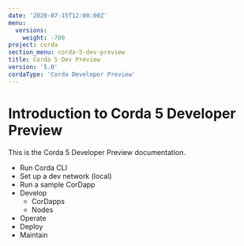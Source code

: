 ```yaml
---
date: '2020-07-15T12:00:00Z'
menu:
  versions:
    weight: -700
project: corda
section_menu: corda-5-dev-preview
title: Corda 5 Dev Preview
version: '5.0'
cordaType: 'Corda Developer Preview'
---
```


# Introduction to Corda 5 Developer Preview

This is the Corda 5 Developer Preview documentation.

* Run Corda CLI
* Set up a dev network (local)
* Run a sample CorDapp
* Develop
  * CorDapps
  * Nodes
* Operate
* Deploy
* Maintain
